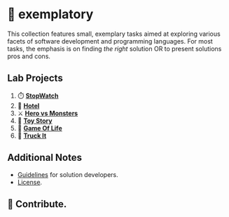 # 🧪 exemplatory

This collection features small, exemplary tasks aimed at exploring various facets of software development and programming languages. For most tasks, the emphasis is on finding _the right_ solution OR to present solutions pros and cons.

## Lab Projects

1. ⏱️ [**StopWatch**](./stopwatch/README.md)
2. 🏨 [**Hotel**](./hotel/README.md)
3. ⚔️ [**Hero vs Monsters**](https://github.com/igr/hero-vs-monsters)
4. 🧸 [**Toy Story**](./toystory/README.md)
5. 👾 [**Game Of Life**](game-of-life)
6. 🚚 [**Truck It**](truck-it)

## Additional Notes

+ [Guidelines](./Guidelines.md) for solution developers.
+ [License](./LICENSE.md).

## 🧧 Contribute.
